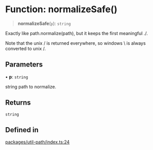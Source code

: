 # Function: normalizeSafe()

> **normalizeSafe**(`p`): `string`

Exactly like path.normalize(path), but it keeps the first meaningful ./.

Note that the unix / is returned everywhere, so windows \ is always converted to unix /.

## Parameters

• **p**: `string`

string path to normalize.

## Returns

`string`

## Defined in

[packages/util-path/index.ts:24](https://github.com/andreisergiu98/baeta/blob/e352a1ec749c5b23df693f5f8373ac0b75347349/packages/util-path/index.ts#L24)

